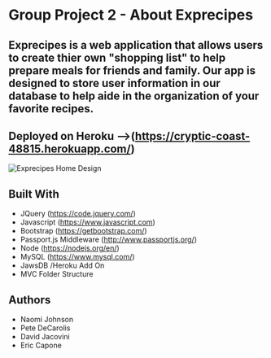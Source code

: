 # Group Project 2 -  About Exprecipes
Exprecipes is a web application that allows users to create thier own "shopping list" to help prepare meals for friends and family. Our app is designed to store user information in our database to help aide in the organization of your favorite recipes. 
---
Deployed on Heroku -->(https://cryptic-coast-48815.herokuapp.com/)
---
![Exprecipes Home Design](https://drive.google.com/file/d/1rdrQZe12wlFcTlZH67F5X5RQuL6X4sH-/view?usp=sharing)

## Built With
* JQuery (https://code.jquery.com/)
* Javascript (https://www.javascript.com)
* Bootstrap (https://getbootstrap.com/)
* Passport.js Middleware (http://www.passportjs.org/)
* Node (https://nodejs.org/en/)
* MySQL (https://www.mysql.com/)
* JawsDB /Heroku Add On
* MVC Folder Structure

## Authors
* Naomi Johnson
* Pete DeCarolis
* David Jacovini
* Eric Capone
